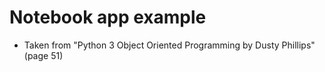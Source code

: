 # Notebook app example

+ Taken from "Python 3 Object Oriented Programming by Dusty Phillips" (page 51)